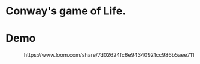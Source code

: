 # Conway's game of Life.

# Demo
<p style="text-align: right;">https://www.loom.com/share/7d02624fc6e94340921cc986b5aee711</p>

